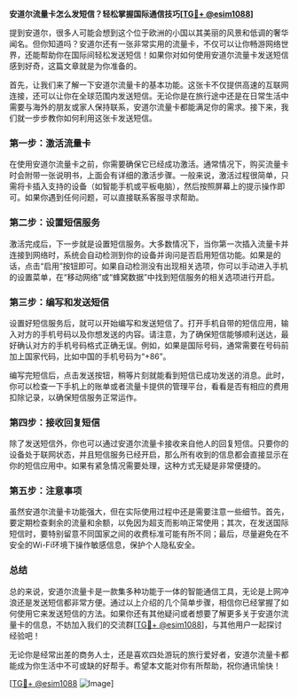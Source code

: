 **安道尔流量卡怎么发短信？轻松掌握国际通信技巧[[TG💪+ @esim1088](https://t.me/s/esim1088)]**

提到安道尔，很多人可能会想到这个位于欧洲的小国以其美丽的风景和低调的奢华闻名。但你知道吗？安道尔还有一张非常实用的流量卡，不仅可以让你畅游网络世界，还能帮助你在国际间轻松发送短信！如果你对如何使用安道尔流量卡发送短信感到好奇，这篇文章就是为你准备的。

首先，让我们来了解一下安道尔流量卡的基本功能。这张卡不仅提供高速的互联网连接，还可以让你在全球范围内发送短信。无论你是在旅行途中还是在日常生活中需要与海外的朋友或家人保持联系，安道尔流量卡都能满足你的需求。接下来，我们就一步步教你如何利用这张卡发送短信。

### **第一步：激活流量卡**
在使用安道尔流量卡之前，你需要确保它已经成功激活。通常情况下，购买流量卡时会附带一张说明书，上面会有详细的激活步骤。一般来说，激活过程很简单，只需将卡插入支持的设备（如智能手机或平板电脑），然后按照屏幕上的提示操作即可。如果你遇到任何问题，可以直接联系客服寻求帮助。

### **第二步：设置短信服务**
激活完成后，下一步就是设置短信服务。大多数情况下，当你第一次插入流量卡并连接到网络时，系统会自动检测到你的设备并询问是否启用短信功能。如果是的话，点击“启用”按钮即可。如果自动检测没有出现相关选项，你可以手动进入手机的设置菜单，在“移动网络”或“蜂窝数据”中找到短信服务的相关选项进行开启。

### **第三步：编写和发送短信**
设置好短信服务后，就可以开始编写和发送短信了。打开手机自带的短信应用，输入对方的手机号码以及你想发送的内容。请注意，为了确保短信能够顺利送达，最好确认对方的手机号码格式正确无误。例如，如果是国际号码，通常需要在号码前加上国家代码，比如中国的手机号码为“+86”。

编写完短信后，点击发送按钮，稍等片刻就能看到短信已成功发送的消息。此时，你可以检查一下手机上的账单或者流量卡提供的管理平台，看看是否有相应的费用扣除记录，以确保短信服务正常运作。

### **第四步：接收回复短信**
除了发送短信外，你也可以通过安道尔流量卡接收来自他人的回复短信。只要你的设备处于联网状态，并且短信服务已经开启，那么所有收到的信息都会直接显示在你的短信应用中。如果有紧急情况需要处理，这种方式无疑是非常便捷的。

### **第五步：注意事项**
虽然安道尔流量卡功能强大，但在实际使用过程中还是需要注意一些细节。首先，要定期检查剩余的流量和余额，以免因为超支而影响正常使用；其次，在发送国际短信时，要特别留意不同国家之间的收费标准可能有所不同；最后，尽量避免在不安全的Wi-Fi环境下操作敏感信息，保护个人隐私安全。

### **总结**
总的来说，安道尔流量卡是一款集多种功能于一体的智能通信工具，无论是上网冲浪还是发送短信都非常方便。通过以上介绍的几个简单步骤，相信你已经掌握了如何使用它来发送短信的方法。如果你还有其他疑问或者想要了解更多关于安道尔流量卡的信息，不妨加入我们的交流群[[TG💪+ @esim1088](https://t.me/s/esim1088)]，与其他用户一起探讨经验吧！

无论你是经常出差的商务人士，还是喜欢四处游玩的旅行爱好者，安道尔流量卡都能成为你生活中不可或缺的好帮手。希望本文能对你有所帮助，祝你通讯愉快！

[[TG💪+ @esim1088](https://t.me/s/esim1088) ![Image](https://i.postimg.cc/4NQfJmqS/Snipaste-2025-05-13-00-14-12.png)]